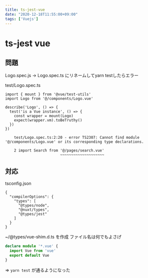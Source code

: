 ```yaml
---
title: ts-jest-vue
date: "2020-12-18T11:55:00+09:00"
tags: ['Vuejs']
---
```


# ts-jest vue

## 問題

Logo.spec.js -> Logo.spec.ts にリネームしてyarn testしたらエラー

test/Logo.spec.ts

```
import { mount } from '@vue/test-utils'
import Logo from '@/components/Logo.vue'

describe('Logo', () => {
  test('is a Vue instance', () => {
    const wrapper = mount(Logo)
    expect(wrapper.vm).toBeTruthy()
  })
})
```

```
    test/Logo.spec.ts:2:20 - error TS2307: Cannot find module '@/components/Logo.vue' or its corresponding type declarations.

    2 import Search from '@/pages/search.vue'
                         ~~~~~~~~~~~~~~~~~~~~
```

## 対応

tsconfig.json
```
{
  "compilerOptions": {
    "types": [
      "@types/node",
      "@nuxt/types",
      "@types/jest"
    ]
  }
}
```

~/@types/vue-shim.d.ts を作成
ファイル名は何でもよさげ


``` typescript
declare module '*.vue' {
  import Vue from 'vue'
  export default Vue
}
```

=> `yarn test` が通るようになった

